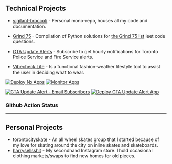 ## Technical Projects

- [vigilant-broccoli](https://github.com/iamharryliu/vigilant-broccoli) - Personal mono-repo, houses all my code and documentation.

- [Grind 75](https://harryliu.design/grind-75) - Compilation of Python solutions for [the Grind 75 list](https://www.techinterviewhandbook.org/grind75) leet code questions.
- [GTA Update Alerts](https://gta-update-alerts-flask.fly.dev/) - Subscribe to get hourly notifications for Toronto Police Service and Fire Service alerts.

- [Vibecheck Lite](https://harryliu.design/projects/vibecheck-lite/app) - Is a functional fashion-weather lifestyle tool to assist the user in deciding what to wear.

[![Deploy Nx Apps](https://github.com/iamharryliu/vigilant-broccoli/actions/workflows/deploy-nx-apps.yml/badge.svg)](https://github.com/iamharryliu/vigilant-broccoli/actions/workflows/deploy-nx-apps.yml) [![Monitor Apps](https://github.com/iamharryliu/vigilant-broccoli/actions/workflows/monitor-apps.yml/badge.svg)](https://github.com/iamharryliu/vigilant-broccoli/actions/workflows/monitor-apps.yml)

[![GTA Update Alert - Email Subscribers](https://github.com/iamharryliu/vigilant-broccoli/actions/workflows/email-gta-update-alert-subscribers.yml/badge.svg)](https://github.com/iamharryliu/vigilant-broccoli/actions/workflows/email-gta-update-alert-subscribers.yml) [![Deploy GTA Update Alert App](https://github.com/iamharryliu/vigilant-broccoli/actions/workflows/deploy-gta-update-alert.yml/badge.svg)](https://github.com/iamharryliu/vigilant-broccoli/actions/workflows/deploy-gta-update-alert.yml)

### Github Action Status

<hr/>

## Personal Projects

- [torontocityskate](https://www.instagram.com/torontocityskate/) - An all wheel skates group that I started because of my love for skating around the city on inline skates and skateboards.
- [harrysellsshit](https://www.instagram.com/harrysellsshit/) - My secondhand Instagram store. I hold occasional clothing markets/swaps to find new homes for old pieces.
